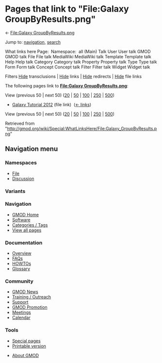<div id="mw-page-base" class="noprint">

</div>

<div id="mw-head-base" class="noprint">

</div>

<div id="content" class="mw-body" role="main">

<span id="top"></span>

<div id="mw-js-message" style="display:none;">

</div>



# <span dir="auto">Pages that link to "File:Galaxy GroupByResults.png"</span>

<div id="bodyContent">

<div id="contentSub">

← [File:Galaxy
GroupByResults.png](/wiki/File:Galaxy_GroupByResults.png "File:Galaxy GroupByResults.png")

</div>

<div id="jump-to-nav" class="mw-jump">

Jump to: [navigation](#mw-navigation), [search](#p-search)

</div>

<div id="mw-content-text">

What links here Page:  Namespace:  all (Main) Talk User User talk GMOD
GMOD talk File File talk MediaWiki MediaWiki talk Template Template talk
Help Help talk Category Category talk Property Property talk Type Type
talk Form Form talk Concept Concept talk Filter Filter talk Widget
Widget talk

Filters
[Hide](/mediawiki/index.php?title=Special:WhatLinksHere/File:Galaxy_GroupByResults.png&hidetrans=1 "Special:WhatLinksHere/File:Galaxy GroupByResults.png")
transclusions \|
[Hide](/mediawiki/index.php?title=Special:WhatLinksHere/File:Galaxy_GroupByResults.png&hidelinks=1 "Special:WhatLinksHere/File:Galaxy GroupByResults.png")
links \|
[Hide](/mediawiki/index.php?title=Special:WhatLinksHere/File:Galaxy_GroupByResults.png&hideredirs=1 "Special:WhatLinksHere/File:Galaxy GroupByResults.png")
redirects \|
[Hide](/mediawiki/index.php?title=Special:WhatLinksHere/File:Galaxy_GroupByResults.png&hideimages=1 "Special:WhatLinksHere/File:Galaxy GroupByResults.png")
file links

The following pages link to **[File:Galaxy
GroupByResults.png](/wiki/File:Galaxy_GroupByResults.png "File:Galaxy GroupByResults.png")**:

View (previous 50 \| next 50)
([20](/mediawiki/index.php?title=Special:WhatLinksHere/File:Galaxy_GroupByResults.png&limit=20 "Special:WhatLinksHere/File:Galaxy GroupByResults.png")
\|
[50](/mediawiki/index.php?title=Special:WhatLinksHere/File:Galaxy_GroupByResults.png&limit=50 "Special:WhatLinksHere/File:Galaxy GroupByResults.png")
\|
[100](/mediawiki/index.php?title=Special:WhatLinksHere/File:Galaxy_GroupByResults.png&limit=100 "Special:WhatLinksHere/File:Galaxy GroupByResults.png")
\|
[250](/mediawiki/index.php?title=Special:WhatLinksHere/File:Galaxy_GroupByResults.png&limit=250 "Special:WhatLinksHere/File:Galaxy GroupByResults.png")
\|
[500](/mediawiki/index.php?title=Special:WhatLinksHere/File:Galaxy_GroupByResults.png&limit=500 "Special:WhatLinksHere/File:Galaxy GroupByResults.png"))

- [Galaxy Tutorial
  2012](/wiki/Galaxy_Tutorial_2012 "Galaxy Tutorial 2012") (file link) ‎
  <span class="mw-whatlinkshere-tools">([←
  links](/mediawiki/index.php?title=Special:WhatLinksHere&target=Galaxy+Tutorial+2012 "Special:WhatLinksHere"))</span>

View (previous 50 \| next 50)
([20](/mediawiki/index.php?title=Special:WhatLinksHere/File:Galaxy_GroupByResults.png&limit=20 "Special:WhatLinksHere/File:Galaxy GroupByResults.png")
\|
[50](/mediawiki/index.php?title=Special:WhatLinksHere/File:Galaxy_GroupByResults.png&limit=50 "Special:WhatLinksHere/File:Galaxy GroupByResults.png")
\|
[100](/mediawiki/index.php?title=Special:WhatLinksHere/File:Galaxy_GroupByResults.png&limit=100 "Special:WhatLinksHere/File:Galaxy GroupByResults.png")
\|
[250](/mediawiki/index.php?title=Special:WhatLinksHere/File:Galaxy_GroupByResults.png&limit=250 "Special:WhatLinksHere/File:Galaxy GroupByResults.png")
\|
[500](/mediawiki/index.php?title=Special:WhatLinksHere/File:Galaxy_GroupByResults.png&limit=500 "Special:WhatLinksHere/File:Galaxy GroupByResults.png"))

</div>

<div class="printfooter">

Retrieved from
"<http://gmod.org/wiki/Special:WhatLinksHere/File:Galaxy_GroupByResults.png>"

</div>

<div id="catlinks" class="catlinks catlinks-allhidden">

</div>

<div class="visualClear">

</div>

</div>

</div>

<div id="mw-navigation">

## Navigation menu

<div id="mw-head">



<div id="left-navigation">

<div id="p-namespaces" class="vectorTabs" role="navigation"
aria-labelledby="p-namespaces-label">

### Namespaces

- <span id="ca-nstab-image"><a href="/wiki/File:Galaxy_GroupByResults.png" accesskey="c"
  title="View the file page [c]">File</a></span>
- <span id="ca-talk"><a
  href="/mediawiki/index.php?title=File_talk:Galaxy_GroupByResults.png&amp;action=edit&amp;redlink=1"
  accesskey="t"
  title="Discussion about the content page [t]">Discussion</a></span>

</div>

<div id="p-variants" class="vectorMenu emptyPortlet" role="navigation"
aria-labelledby="p-variants-label">

### 

### Variants[](#)

<div class="menu">

</div>

</div>

</div>





</div>

</div>

</div>

<div id="mw-panel">

<div id="p-logo" role="banner">

<a href="/wiki/Main_Page"
style="background-image: url(http://gmod.org/images/GMOD-cogs.png);"
title="Visit the main page"></a>

</div>

<div id="p-Navigation" class="portal" role="navigation"
aria-labelledby="p-Navigation-label">

### Navigation

<div class="body">

- <span id="n-GMOD-Home">[GMOD Home](/wiki/Main_Page)</span>
- <span id="n-Software">[Software](/wiki/GMOD_Components)</span>
- <span id="n-Categories-.2F-Tags">[Categories /
  Tags](/wiki/Categories)</span>
- <span id="n-View-all-pages">[View all
  pages](/wiki/Special:AllPages)</span>

</div>

</div>

<div id="p-Documentation" class="portal" role="navigation"
aria-labelledby="p-Documentation-label">

### Documentation

<div class="body">

- <span id="n-Overview">[Overview](/wiki/Overview)</span>
- <span id="n-FAQs">[FAQs](/wiki/Category:FAQ)</span>
- <span id="n-HOWTOs">[HOWTOs](/wiki/Category:HOWTO)</span>
- <span id="n-Glossary">[Glossary](/wiki/Glossary)</span>

</div>

</div>

<div id="p-Community" class="portal" role="navigation"
aria-labelledby="p-Community-label">

### Community

<div class="body">

- <span id="n-GMOD-News">[GMOD News](/wiki/GMOD_News)</span>
- <span id="n-Training-.2F-Outreach">[Training /
  Outreach](/wiki/Training_and_Outreach)</span>
- <span id="n-Support">[Support](/wiki/Support)</span>
- <span id="n-GMOD-Promotion">[GMOD
  Promotion](/wiki/GMOD_Promotion)</span>
- <span id="n-Meetings">[Meetings](/wiki/Meetings)</span>
- <span id="n-Calendar">[Calendar](/wiki/Calendar)</span>

</div>

</div>

<div id="p-tb" class="portal" role="navigation"
aria-labelledby="p-tb-label">

### Tools

<div class="body">

- <span id="t-specialpages"><a href="/wiki/Special:SpecialPages" accesskey="q"
  title="A list of all special pages [q]">Special pages</a></span>
- <span id="t-print"><a
  href="/mediawiki/index.php?title=Special:WhatLinksHere/File:Galaxy_GroupByResults.png&amp;printable=yes"
  rel="alternate" accesskey="p"
  title="Printable version of this page [p]">Printable version</a></span>

</div>

</div>

</div>

</div>

<div id="footer" role="contentinfo">

- <span id="footer-places-about">[About
  GMOD](/wiki/GMOD:About "GMOD:About")</span>

<!-- -->






</div>
